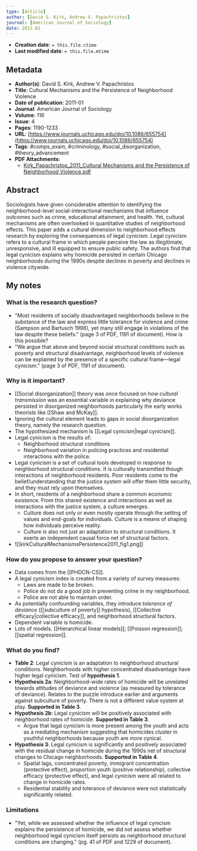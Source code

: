 ```yaml
---
type: [Article]
author: [David S. Kirk, Andrew V. Papachristos]
journal: [American Journal of Sociology]
date: 2011-01
---
```


* **Creation date**: `= this.file.ctime`
* **Last modified date**: `= this.file.mtime`

## Metadata

* **Author(s)**: David S. Kirk, Andrew V. Papachristos
* **Title**: Cultural Mechanisms and the Persistence of Neighborhood Violence
* **Date of publication**: 2011-01
* **Journal**: American Journal of Sociology
* **Volume**: 116
* **Issue**: 4
* **Pages**: 1190-1233
* **URL**: [https://www.journals.uchicago.edu/doi/10.1086/655754](https://www.journals.uchicago.edu/doi/10.1086/655754)
* **Tags**: #comps_exam, #criminology, #social_disorganization, #theory_advancement
* **PDF Attachments**:
  * [Kirk_Papachristos_2011_Cultural Mechanisms and the Persistence of Neighborhood Violence.pdf](zotero://open-pdf/library/items/H64TEF87)

## Abstract

Sociologists have given considerable attention to identifying the neighborhood-level social-interactional mechanisms that influence outcomes such as crime, educational attainment, and health. Yet, cultural mechanisms are often overlooked in quantitative studies of neighborhood effects. This paper adds a cultural dimension to neighborhood effects research by exploring the consequences of legal cynicism. Legal cynicism refers to a cultural frame in which people perceive the law as illegitimate, unresponsive, and ill equipped to ensure public safety. The authors find that legal cynicism explains why homicide persisted in certain Chicago neighborhoods during the 1990s despite declines in poverty and declines in violence citywide.

## My notes

### What is the research question?

* "Most residents of socially disadvantaged neighborhoods believe in the substance of the law and express little tolerance for violence and crime (Sampson and Bartusch 1998), yet many still engage in violations of the law despite these beliefs." (page 3 of PDF, 1191 of document). How is this possible?
* "We argue that above and beyond social structural conditions such as poverty and structural disadvantage, neighborhood levels of violence can be explained by the presence of a specific cultural frame—legal cynicism." (page 3 of PDF, 1191 of document).

### Why is it important?

* [[Social disorganization]] theory was once focused on how *cultural transmission* was an essential variable in explaining why deviance persisted in disorganized neighborhoods particularly the early works theorists like [[Shaw and McKay]].
* Ignoring the cultural element leads to gaps in social disorganization theory, namely the research question.
* The hypothesized mechanism is [[Legal cynicism|legal cynicism]].
* Legal cynicism is the results of:
	* Neighborhood structural conditions
	* Neighborhood variation in policing practices and residential interactions with the police.
* Legal cynicism is a set of cultural tools developed in response to neighborhood structural conditions. It is culturally transmitted though interactions of neighborhood residents. Poor residents come to the belief/understanding that the justice system will offer them little security, and they must rely upon themselves.
* In short, residents of a neighborhood share a common economic existence. From this shared existence and interactions as well as interactions with the justice system, a culture emerges.
	* Culture does not only or even mostly operate through the setting of values and end-goals for individuals. Culture is a means of shaping how individuals perceive reality.
	* Culture is also not just an adaptation to structural conditions. It exerts an independent causal force net of structural factors.
* ![[kirkCulturalMechanismsPersistence2011_fig1.png]]

### How do you propose to answer your question?

* Data comes from the [[PHDCN-CS]].
* A legal cynicism index is created from a variety of survey measures:
	* Laws are made to be broken.
	* Police do not do a good job in preventing crime in my neighborhood.
	* Police are not able to maintain order.
* As potentially confounding variables, they introduce *tolerance of deviance* ([[subculture of poverty]] hypothesis),  [[Collective efficacy|collective efficacy]], and neighborhood structural factors.
* Dependent variable is homicide.
* Lots of models. [[Hierarchical linear models]]; [[Poisson regression]]; [[spatial regression]].

### What do you find?

* **Table 2**: Legal cynicism is an adaptation to neighborhood structural conditions. Neighborhoods with higher concentrated disadvantage have higher legal cynicism. Test of **hypothesis 1**.
* **Hypothesis 2a**: Neighborhood-wide rates of homicide will be unrelated towards attitudes of deviance and violence (as measured by tolerance of deviance). Relates to the puzzle introduce earlier and arguments against subculture of poverty. There is not a different value system at play. **Supported in Table 3**.
* **Hypothesis 2b**: Legal cynicism will be positively associated with neighborhood rates of homicide. **Supported in Table 3**.
	* Argue that legal cynicism is more present among the youth and acts as a mediating mechanism suggesting that homicides cluster in youthful neighborhoods because youth are more cynical.
* **Hypothesis 3**: Legal cynicism is significantly and positively associated with the residual change in homicide during the 1990s net of structural changes to Chicago neighborhoods. **Supported in Table 4**.
	* Spatial lags, concentrated poverty, immigrant concentration (protective effect), proportion youth (positive relationship), collective efficacy (protective effect), and legal cynicism were all related to change in homicide rates.
	* Residential stability and tolerance of deviance were not statistically significantly related.

### Limitations

* "Yet, while we assessed whether the influence of legal cynicism explains the persistence of homicide, we did not assess whether neighborhood legal cynicism itself persists as neighborhood structural conditions are changing." (pg. 41 of PDF and 1229 of document).